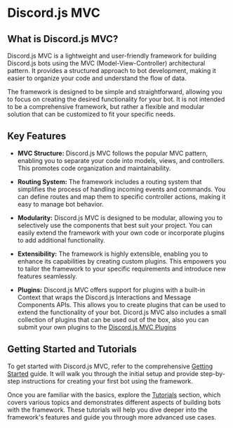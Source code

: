 # Discord.js MVC

## What is Discord.js MVC?

Discord.js MVC is a lightweight and user-friendly framework for building Discord.js bots using the MVC (Model-View-Controller) architectural pattern. It provides a structured approach to bot development, making it easier to organize your code and understand the flow of data.

The framework is designed to be simple and straightforward, allowing you to focus on creating the desired functionality for your bot. It is not intended to be a comprehensive framework, but rather a flexible and modular solution that can be customized to fit your specific needs.

## Key Features

- **MVC Structure:** Discord.js MVC follows the popular MVC pattern, enabling you to separate your code into models, views, and controllers. This promotes code organization and maintainability.

- **Routing System:** The framework includes a routing system that simplifies the process of handling incoming events and commands. You can define routes and map them to specific controller actions, making it easy to manage bot behavior.

- **Modularity:** Discord.js MVC is designed to be modular, allowing you to selectively use the components that best suit your project. You can easily extend the framework with your own code or incorporate plugins to add additional functionality.

- **Extensibility:** The framework is highly extensible, enabling you to enhance its capabilities by creating custom plugins. This empowers you to tailor the framework to your specific requirements and introduce new features seamlessly.

- **Plugins:** Discord.js MVC offers support for plugins with a built-in Context that wraps the Discord.js Interactions and Message Components APIs. This allows you to create plugins that can be used to extend the functionality of your bot. Dicord.js MVC also includes a small collection of plugins that can be used out of the box, also you can submit your own plugins to the [Discord.js MVC Plugins](https://github.com/3h04m1/discord.js-mvc)

## Getting Started and Tutorials

To get started with Discord.js MVC, refer to the comprehensive [Getting Started](https://discordjs-mvc.js.org/docs/getting-started) guide. It will walk you through the initial setup and provide step-by-step instructions for creating your first bot using the framework.

Once you are familiar with the basics, explore the [Tutorials](https://discordjs-mvc.js.org/docs/guide) section, which covers various topics and demonstrates different aspects of building bots with the framework. These tutorials will help you dive deeper into the framework's features and guide you through more advanced use cases.
